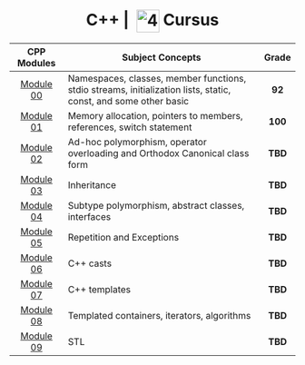 <!--HEADER-->
<h1 align="center"> C++ | 
 <picture>
  <source media="(prefers-color-scheme: dark)" srcset="https://cdn.simpleicons.org/42/white">
  <img alt="42" width=40 align="center" src="https://cdn.simpleicons.org/42/Black">
 </picture>
 Cursus 
  <!--<img alt="Complete" src="https://raw.githubusercontent.com/Mqxx/GitHub-Markdown/main/blockquotes/badge/dark-theme/complete.svg">-->
</h1>
<!--FINISH HEADER-->


| CPP Modules |                                                 Subject Concepts                                                |  Grade  |
|:-----------:|-----------------------------------------------------------------------------------------------------------------|:-------:|
|  [Module 00](https://github.com/josephcheel/42-CPP/tree/main/CPP_Module_00)  | Namespaces, classes, member functions, stdio streams, initialization lists, static, const, and some other basic | **92** |
|  [Module 01](https://github.com/josephcheel/42-CPP/tree/main/CPP_Module_01)  | Memory allocation, pointers to members, references, switch statement                                            | **100** |
|  [Module 02](https://github.com/josephcheel/42-CPP/tree/main/CPP_Module_02)  | Ad-hoc polymorphism, operator overloading and Orthodox Canonical class form                                     | **TBD** |
|  [Module 03](https://github.com/josephcheel/42-CPP/tree/main/CPP_Module_03)  | Inheritance                                                                                                     | **TBD** |
|  [Module 04](https://github.com/josephcheel/42-CPP/tree/main/CPP_Module_04)  | Subtype polymorphism, abstract classes, interfaces                                                              | **TBD** |
|  [Module 05](https://github.com/josephcheel/42-CPP/tree/main/CPP_Module_05)  | Repetition and Exceptions                                                                                       | **TBD** |
|  [Module 06](https://github.com/josephcheel/42-CPP/tree/main/CPP_Module_06)  | C++ casts                                                                                                       | **TBD** |
|  [Module 07](https://github.com/josephcheel/42-CPP/tree/main/CPP_Module_07)  | C++ templates                                                                                                   | **TBD** |
|  [Module 08](https://github.com/josephcheel/42-CPP/tree/main/CPP_Module_08)  | Templated containers, iterators, algorithms                                                                     | **TBD** |
|  [Module 09](https://github.com/josephcheel/42-CPP/tree/main/CPP_Module_09)  | STL                                                                                                             | **TBD** |


